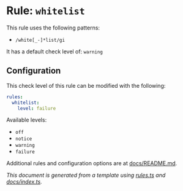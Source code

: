 # Rule: `whitelist`

This rule uses the following patterns: 
* `/white[_-]*list/gi`

It has a default check level of: `warning`


## Configuration

This check level of this rule can be modified with the following:

```yml
rules:
  whitelist:
    level: failure
```

Available levels: 

* `off`
* `notice`
* `warning`
* `failure`

Additional rules and configuration options are at [docs/README.md](../README.md).

_This document is generated from a template using [rules.ts](https://github.com/jpoehnelt/in-solidarity-bot/blob/main/src/rules.ts) and [docs/index.ts](https://github.com/jpoehnelt/in-solidarity-bot/blob/main/docs/index.ts)._
